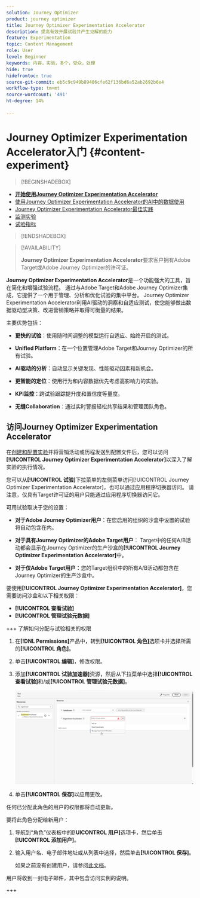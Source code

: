 ```yaml
---
solution: Journey Optimizer
product: journey optimizer
title: Journey Optimizer Experimentation Accelerator
description: 提高有效开展试验并产生见解的能力
feature: Experimentation
topic: Content Management
role: User
level: Beginner
keywords: 内容，实验，多个，受众，处理
hide: true
hidefromtoc: true
source-git-commit: eb5c9c949b89406cfe62f136bd6a52ab2692b6e4
workflow-type: tm+mt
source-wordcount: '491'
ht-degree: 14%

---
```


# Journey Optimizer Experimentation Accelerator入门 {#content-experiment}

>[!BEGINSHADEBOX]

* **[开始使用Journey Optimizer Experimentation Accelerator](experiment-accelerator.md)**
* [使用Journey Optimizer Experimentation Accelerator的AI中的数据使用](experiment-accelerator-security.md)
* [Journey Optimizer Experimentation Accelerator最佳实践](experiment-accelerator-best-practices.md)
* [监测实验](experiment-accelerator-monitor.md)
* [试验指标](experiment-accelerator-metrics.md)

>[!ENDSHADEBOX]

>[!AVAILABILITY]
>
>**Journey Optimizer Experimentation Accelerator**&#x200B;要求客户拥有Adobe Target或Adobe Journey Optimizer的许可证。

**Journey Optimizer Experimentation Accelerator**&#x200B;是一个功能强大的工具，旨在简化和增强试验流程。 通过与Adobe Target和Adobe Journey Optimizer集成，它提供了一个用于管理、分析和优化试验的集中平台。 Journey Optimizer Experimentation Accelerator利用AI驱动的洞察和自适应测试，使您能够做出数据驱动型决策、改进营销策略并取得可衡量的结果。

主要优势包括：

* **更快的试验**：使用随时间调整的模型运行自适应、始终开启的测试。

* **Unified Platform**：在一个位置管理Adobe Target和Journey Optimizer的所有试验。

* **AI驱动的分析**：自动显示关键发现、性能驱动因素和新机会。

* **更智能的定位**：使用行为和内容数据优先考虑高影响力的实验。

* **KPI监控**：跨试验跟踪提升度和置信度等量度。

* **无缝Collaboration**：通过实时警报轻松共享结果和管理团队角色。

## 访问Journey Optimizer Experimentation Accelerator

在[创建和配置实验](content-experiment.md)并将营销活动或历程发送到配置文件后，您可以访问&#x200B;**[!UICONTROL Journey Optimizer Experimentation Accelerator]**&#x200B;以深入了解实验的执行情况。

您可以从&#x200B;**[!UICONTROL 试验]**&#x200B;下拉菜单的左侧菜单访问[!UICONTROL Journey Optimizer Experimentation Accelerator]，也可以通过应用程序切换器访问。 请注意，仅具有Target许可证的用户只能通过应用程序切换器访问它。

可用试验取决于您的设置：

* **对于Adobe Journey Optimizer用户**：在您启用的组织的沙盒中设置的试验将自动包含在内。

* **对于具有Journey Optimizer的Adobe Target用户**： Target中的任何A/B活动都会显示在Journey Optimizer的生产沙盒的&#x200B;**[!UICONTROL Journey Optimizer Experimentation Accelerator]**&#x200B;中。

* **对于仅Adobe Target用户**：您的Target组织中的所有A/B活动都包含在Journey Optimizer的生产沙盒中。

要使用&#x200B;**[!UICONTROL Journey Optimizer Experimentation Accelerator]**，您需要访问沙盒和以下相关权限：

* **[!UICONTROL 查看试验]**
* **[!UICONTROL 管理试验元数据]**

+++ 了解如何分配与试验相关的权限

1. 在&#x200B;**[!DNL Permissions]**&#x200B;产品中，转到&#x200B;**[!UICONTROL 角色]**&#x200B;选项卡并选择所需的&#x200B;**[!UICONTROL 角色]**。

1. 单击&#x200B;**[!UICONTROL 编辑]**，修改权限。

1. 添加&#x200B;**[!UICONTROL 试验加速器]**&#x200B;资源，然后从下拉菜单中选择&#x200B;**[!UICONTROL 查看试验]**&#x200B;和/或&#x200B;**[!UICONTROL 管理试验元数据]**。

   ![](assets/permissions-experiment.png)

1. 单击&#x200B;**[!UICONTROL 保存]**&#x200B;以应用更改。

任何已分配此角色的用户的权限都将自动更新。

要将此角色分配给新用户：

1. 导航到“角色”仪表板中的&#x200B;**[!UICONTROL 用户]**&#x200B;选项卡，然后单击&#x200B;**[!UICONTROL 添加用户]**。

1. 输入用户名、电子邮件地址或从列表中选择，然后单击&#x200B;**[!UICONTROL 保存]**。

   如果之前没有创建用户，请参阅[此文档](https://experienceleague.adobe.com/zh-hans/docs/experience-platform/access-control/abac/permissions-ui/users)。

用户将收到一封电子邮件，其中包含访问实例的说明。

+++

<!--table style="table-layout:fixed"><tr style="border: 0;">
<td><img alt="Overview" href="experiment-accelerator-overview.md" src="assets/do-not-localize/experiments-2.jpeg">
<div align="center"><p><strong><a href="experiment-accelerator-overview.md">Overview</a></strong></p></div></td>
<td><img alt="Experiments" href="experiment-accelerator-monitor.md" src="assets/do-not-localize/experiment-overview.jpeg">
<div align="center"><p><strong><a href="experiment-accelerator-monitor.md">Experiments</a></strong></p></div></td>
<td><img alt="Metrics" href="experiment-accelerator-metrics.md" src="assets/do-not-localize/experiment-metrics.png">
<div align="center"><p><strong><a href="experiment-accelerator-metrics.md">Metrics</a></strong></p></div></td>
</tr></table-->
